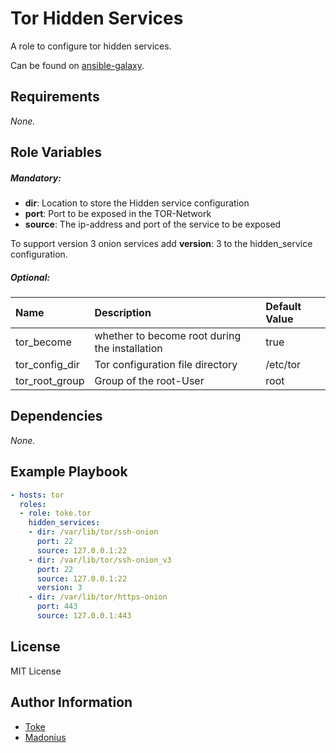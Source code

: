 # Tor Hidden Services

A role to configure tor hidden services.

Can be found on [ansible-galaxy](https://galaxy.ansible.com/toke/tor/).

## Requirements

_None._

## Role Variables

##### ***Mandatory***:
* **dir**: Location to store the Hidden service configuration
* **port**: Port to be exposed in the TOR-Network
* **source**: The ip-address and port of the service to be exposed

To support version 3 onion services add **version**: 3 to the hidden_service
configuration.

##### ***Optional***:
| Name | Description | Default Value |
| :--- | :---------- | :------------ |
| tor_become | whether to become root during the installation | true
| tor_config_dir | Tor configuration file directory | /etc/tor
| tor_root_group | Group of the root-User | root


## Dependencies

_None._

## Example Playbook

```yaml
- hosts: tor
  roles:
  - role: toke.tor
    hidden_services:
    - dir: /var/lib/tor/ssh-onion
      port: 22
      source: 127.0.0.1:22
    - dir: /var/lib/tor/ssh-onion_v3
      port: 22
      source: 127.0.0.1:22
      version: 3
    - dir: /var/lib/tor/https-onion
      port: 443
      source: 127.0.0.1:443
```

## License

MIT License

## Author Information

* [Toke](https://github.com/toke)
* [Madonius](https://github.com/madonius)
